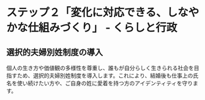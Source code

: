 # ステップ２「変化に対応できる、しなやかな仕組みづくり」 - くらしと行政

## 選択的夫婦別姓制度の導入
個人の生き方や価値観の多様性を尊重し、誰もが自分らしく生きられる社会を目指すため、選択的夫婦別姓制度を導入します。これにより、結婚後も仕事上の氏名を使い続けたい方や、ご自身の姓に愛着を持つ方のアイデンティティを守ります。
